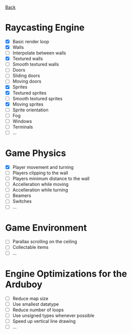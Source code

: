 [Back](./README.md)

# Raycasting Engine
- [x] Basic render loop
- [x] Walls
- [ ] Interpolate between walls
- [x] Textured walls
- [ ] Smooth textured walls
- [ ] Doors
- [ ] Sliding doors
- [ ] Moving doors
- [x] Sprites
- [x] Textured sprites
- [ ] Smooth textured sprites
- [x] Moving sprites
- [ ] Sprite orientation
- [ ] Fog
- [ ] Windows
- [ ] Terminals
- [ ] ...

# Game Physics
- [x] Player movement and turning
- [ ] Players clipping to the wall
- [ ] Players minimum distance to the wall
- [ ] Accelleration while moving
- [ ] Accelleration while turning
- [ ] Beamers
- [ ] Switches
- [ ] ...

# Game Environment
- [ ] Parallax scrolling on the ceiling
- [ ] Collectable items
- [ ] ...

# Engine Optimizations for the Arduboy
- [ ] Reduce map size
- [ ] Use smallest datatype
- [ ] Reduce number of loops
- [ ] Use unsigned types whenever possible
- [ ] Speed up vertical line drawing
- [ ] ...
